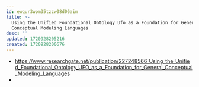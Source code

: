 ```yaml
---
id: ewqur3wpm35tzzw08d06aim
title: >-
  Using the Unified Foundational Ontology Ufo as a Foundation for General
  Conceptual Modeling Languages
desc: ''
updated: 1720928205216
created: 1720928200676
---
```


- https://www.researchgate.net/publication/227248566_Using_the_Unified_Foundational_Ontology_UFO_as_a_Foundation_for_General_Conceptual_Modeling_Languages
- 
